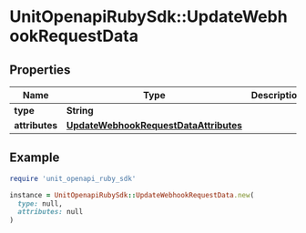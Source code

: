 # UnitOpenapiRubySdk::UpdateWebhookRequestData

## Properties

| Name | Type | Description | Notes |
| ---- | ---- | ----------- | ----- |
| **type** | **String** |  | [optional] |
| **attributes** | [**UpdateWebhookRequestDataAttributes**](UpdateWebhookRequestDataAttributes.md) |  | [optional] |

## Example

```ruby
require 'unit_openapi_ruby_sdk'

instance = UnitOpenapiRubySdk::UpdateWebhookRequestData.new(
  type: null,
  attributes: null
)
```

